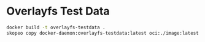 # Overlayfs Test Data

```bash
docker build -t overlayfs-testdata .
skopeo copy docker-daemon:overlayfs-testdata:latest oci:./image:latest
```